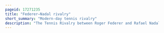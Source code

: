 ```yaml
---
pageid: 17271235
title: "Federer–Nadal rivalry"
short_summary: "Modern-day tennis rivalry"
description: "The Tennis Rivalry between Roger Federer and Rafael Nadal is considered among the greatest in the History of the Sport. Federer and Nadal played each other 40 Times, with Nadal leading 24–16 overall, including 14–10 in Finals."
---
```

